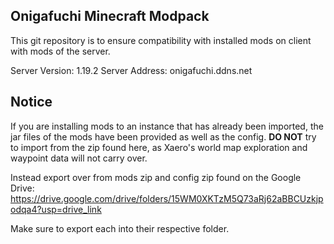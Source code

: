 ## Onigafuchi Minecraft Modpack 
This git repository is to ensure compatibility with installed mods on client with mods of the server.

Server Version: 1.19.2
Server Address: onigafuchi.ddns.net 


## Notice
If you are installing mods to an instance that has already been imported, the jar files of the mods have been provided as well as the config. **DO NOT** try to import from the zip found here, as Xaero's world map exploration and waypoint data will not carry over. 


Instead export over from mods zip and config zip found on the Google Drive: 
https://drive.google.com/drive/folders/15WM0XKTzM5Q73aRj62aBBCUzkjpodqa4?usp=drive_link

Make sure to export each into their respective folder.


